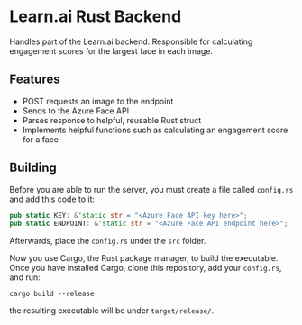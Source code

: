 # Learn.ai Rust Backend

Handles part of the Learn.ai backend. Responsible for calculating engagement scores for the largest face in each image.

## Features

- POST requests an image to the endpoint
- Sends to the Azure Face API
- Parses response to helpful, reusable Rust struct
- Implements helpful functions such as calculating an engagement score for a face

## Building

Before you are able to run the server, you must create a file called `config.rs` and add this code to it:

```rust
pub static KEY: &'static str = "<Azure Face API key here>";
pub static ENDPOINT: &'static str = "<Azure Face API endpoint here>";
```

Afterwards, place the `config.rs` under the `src` folder.

Now you use Cargo, the Rust package manager, to build the executable. Once you have installed Cargo, clone this repository, add your `config.rs`, and run:

```
cargo build --release
```

the resulting executable will be under `target/release/`.